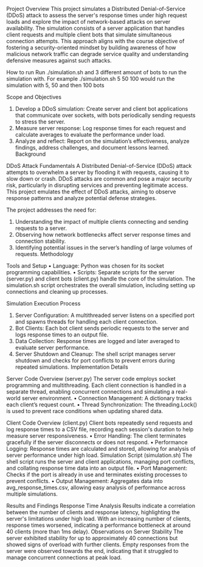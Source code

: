 Project Overview
This project simulates a Distributed Denial-of-Service (DDoS) attack to assess the server's
response times under high request loads and explore the impact of network-based attacks on
server availability. The simulation consists of a server application that handles client requests
and multiple client bots that simulate simultaneous connection attempts. This approach aligns
with the course objective of fostering a security-oriented mindset by building awareness of how
malicious network traffic can degrade service quality and understanding defensive measures
against such attacks.

How to run
Run ./simulation.sh and 3 different amount of bots to run the simulation with. For example ./simulation.sh 5 50 100 would run the 
simulation with 5, 50 and then 100 bots

Scope and Objectives
1. Develop a DDoS simulation: Create server and client bot applications that
communicate over sockets, with bots periodically sending requests to stress the server.
2. Measure server response: Log response times for each request and calculate averages
to evaluate the performance under load.
3. Analyze and reflect: Report on the simulation’s effectiveness, analyze findings, address
challenges, and document lessons learned.
Background

DDoS Attack Fundamentals
A Distributed Denial-of-Service (DDoS) attack attempts to overwhelm a server by flooding it with
requests, causing it to slow down or crash. DDoS attacks are common and pose a major
security risk, particularly in disrupting services and preventing legitimate access. This project
emulates the effect of DDoS attacks, aiming to observe response patterns and analyze potential
defense strategies.

The project addresses the need for:
1. Understanding the impact of multiple clients connecting and sending requests to a
server.
2. Observing how network bottlenecks affect server response times and connection
stability.
3. Identifying potential issues in the server’s handling of large volumes of requests.
Methodology

Tools and Setup
• Language: Python was chosen for its socket programming capabilities.
• Scripts: Separate scripts for the server (server.py) and client bots (client.py) handle the
core of the simulation. The simulation.sh script orchestrates the overall simulation,
including setting up connections and cleaning up processes.

Simulation Execution Process
1. Server Configuration: A multithreaded server listens on a specified port and spawns
threads for handling each client connection.
2. Bot Clients: Each bot client sends periodic requests to the server and logs response
times to an output file.
3. Data Collection: Response times are logged and later averaged to evaluate server
performance.
4. Server Shutdown and Cleanup: The shell script manages server shutdown and checks
for port conflicts to prevent errors during repeated simulations.
Implementation Details

Server Code Overview (server.py)
The server code employs socket programming and multithreading. Each client connection is
handled in a separate thread, enabling concurrent connections and simulating a real-world
server environment.
• Connection Management: A dictionary tracks each client’s request count.
• Thread Synchronization: The threading.Lock() is used to prevent race conditions when
updating shared data.

Client Code Overview (client.py)
Client bots repeatedly send requests and log response times to a CSV file, recording each
session's duration to help measure server responsiveness.
• Error Handling: The client terminates gracefully if the server disconnects or does not
respond.
• Performance Logging: Response times are calculated and stored, allowing for analysis
of server performance under high load.
Simulation Script (simulation.sh)
The shell script runs the server and client applications, managing port conflicts, and collating
response time data into an output file.
• Port Management: Checks if the port is already in use and terminates existing
processes to prevent conflicts.
• Output Management: Aggregates data into avg_response_times.csv, allowing easy
analysis of performance across multiple simulations.

Results and Findings
Response Time Analysis
Results indicate a correlation between the number of clients and response latency, highlighting
the server's limitations under high load. With an increasing number of clients, response times
worsened, indicating a performance bottleneck at around 40 clients (more than 1ms delay).
Observations on Server Stability
The server exhibited stability for up to approximately 40 connections but showed signs of
overload with further clients. Empty responses from the server were observed towards the end,
indicating that it struggled to manage concurrent connections at peak load.
